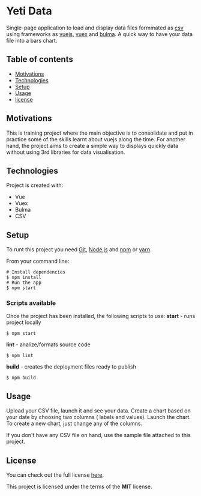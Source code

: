 # Yeti Data
Single-page application to load and display data files formmated as [csv](https://en.wikipedia.org/wiki/Comma-separated_values) using frameworks as [vuejs](https://vuejs.org/), [vuex](https://vuex.vuejs.org/) and [bulma](https://bulma.io/bulma-start/). A quick way to have your data file into a bars chart.

## Table of contents
* [Motivations](#motivations)
* [Technologies](#technologies)
* [Setup](#setup)
* [Usage](#usage)
* [license](#license)

## Motivations
This is training project where the main objective is to consolidate and put in practice some of the skills learnt about vuejs along the time. For another hand, the project aims to create a simple way to displays quickly data without using 3rd libraries for data visualisation.

## Technologies
Project is created with:
* Vue
* Vuex
* Bulma
* CSV

## Setup
To runt this project you need [Git](https://git-scm.com), [Node.js](https://nodejs.org/en/download/) and [npm](https://www.npmjs.com/get-npm) or [yarn](https://classic.yarnpkg.com/en/).

From your command line:
```
# Install dependencies
$ npm install
# Run the app
$ npm start

```

### Scripts available
Once the project has been installed, the following scripts to use:
**start** - runs project locally
```
$ npm start
```
**lint** - analize/formats source code
```
$ npm lint
```
**build** - creates the deployment files ready to publish
```
$ npm build
```

## Usage
Upload your CSV file, launch it and see your data. Create a chart based on your date by choosing two columns ( labels and values). Launch the chart. To create a new chart, just change any of the columns.

If you don't have any CSV file on hand, use the sample file attached to this project.

## License
You can check out the full license [here](https://github.com/Greenvahn/vue-dataDisplay).

This project is licensed under the terms of the **MIT** license.
